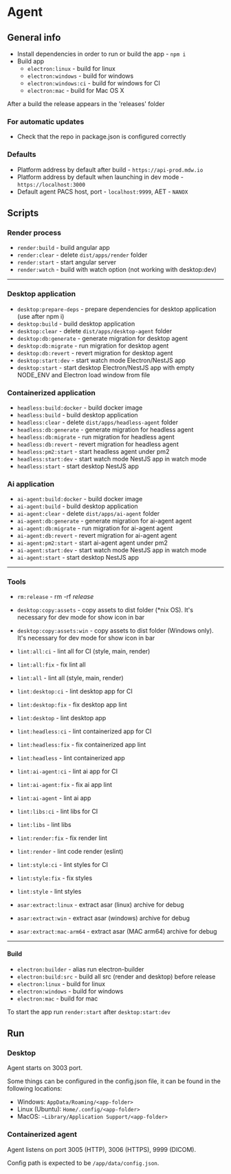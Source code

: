 # Agent

## General info

- Install dependencies in order to run or build the app - ```npm i```
- Build app
  - ```electron:linux``` - build for linux
  - ```electron:windows``` - build for windows
  - ```electron:windows:ci``` - build for windows for CI
  - ```electron:mac``` - build for Mac OS X

After a build the release appears in the 'releases' folder

### For automatic updates

- Check that the repo in package.json is configured correctly

### Defaults

- Platform address by default after build - ```https://api-prod.mdw.io```
- Platform address by default when launching in dev mode - ```https://localhost:3000```
- Default agent PACS host, port - ```localhost:9999```, AET - ``NANOX``

## Scripts

### Render process

- ```render:build``` - build angular app
- ```render:clear``` - delete ``dist/apps/render`` folder
- ```render:start``` - start angular server
- ```render:watch``` - build with watch option (not working with desktop:dev)

***

### Desktop application

- ```desktop:prepare-deps``` - prepare dependencies for desktop application (use after npm i)
- ```desktop:build``` - build desktop application
- ```desktop:clear``` - delete ``dist/apps/desktop-agent`` folder
- ```desktop:db:generate``` - generate migration for desktop agent
- ```desktop:db:migrate``` - run migration for desktop agent
- ```desktop:db:revert``` - revert migration for desktop agent
- ```desktop:start:dev``` - start watch mode Electron/NestJS app
- ```desktop:start``` - start desktop Electron/NestJS app with empty NODE_ENV and Electron load window from file

### Containerized application

- ```headless:build:docker``` - build docker image
- ```headless:build``` - build desktop application
- ```headless:clear``` - delete ``dist/apps/headless-agent`` folder
- ```headless:db:generate``` - generate migration for headless agent
- ```headless:db:migrate``` - run migration for headless agent
- ```headless:db:revert``` - revert migration for headless agent
- ```headless:pm2:start``` - start headless agent under pm2
- ```headless:start:dev``` - start watch mode NestJS app in watch mode
- ```headless:start``` - start desktop NestJS app

### Ai application

- ```ai-agent:build:docker``` - build docker image
- ```ai-agent:build``` - build desktop application
- ```ai-agent:clear``` - delete ``dist/apps/ai-agent`` folder
- ```ai-agent:db:generate``` - generate migration for ai-agent agent
- ```ai-agent:db:migrate``` - run migration for ai-agent agent
- ```ai-agent:db:revert``` - revert migration for ai-agent agent
- ```ai-agent:pm2:start``` - start ai-agent agent under pm2
- ```ai-agent:start:dev``` - start watch mode NestJS app in watch mode
- ```ai-agent:start``` - start desktop NestJS app

***

### Tools

- ```rm:release``` - rm -rf *release*
- ```desktop:copy:assets``` - copy assets to dist folder (*nix OS). It's necessary for dev mode for show icon in bar
- ```desktop:copy:assets:win``` - copy assets to dist folder (Windows only). It's necessary for dev mode for show icon in bar

- ```lint:all:ci``` - lint all for CI (style, main, render)
- ```lint:all:fix``` - fix lint all
- ```lint:all``` - lint all (style, main, render)
- ```lint:desktop:ci``` - lint desktop app for CI
- ```lint:desktop:fix``` - fix desktop app lint
- ```lint:desktop``` - lint desktop app
- ```lint:headless:ci``` - lint containerized app for CI
- ```lint:headless:fix``` - fix containerized app lint
- ```lint:headless``` - lint containerized app
- ```lint:ai-agent:ci``` - lint ai app for CI
- ```lint:ai-agent:fix``` - fix ai app lint
- ```lint:ai-agent``` - lint ai app
- ```lint:libs:ci``` - lint libs for CI
- ```lint:libs``` - lint libs
- ```lint:render:fix``` - fix render lint
- ```lint:render``` - lint code render (eslint)
- ```lint:style:ci``` - lint styles for CI
- ```lint:style:fix``` - fix styles
- ```lint:style``` - lint styles

- ```asar:extract:linux``` - extract asar (linux) archive for debug
- ```asar:extract:win``` - extract asar (windows) archive for debug
- ```asar:extract:mac-arm64``` - extract asar (MAC arm64) archive for debug

***

#### Build

- ```electron:builder``` - alias run electron-builder
- ```electron:build:src``` - build all src (render and desktop) before release
- ```electron:linux``` - build for linux
- ```electron:windows``` - build for windows
- ```electron:mac``` - build for mac

To start the app run ```render:start``` after ```desktop:start:dev```

## Run

### Desktop

Agent starts on 3003 port.

Some things can be configured in the config.json file, it can be found in the following locations:

- Windows: ```AppData/Roaming/<app-folder>```
- Linux (Ubuntu): ```Home/.config/<app-folder>```
- MacOS: ```~Library/Application Support/<app-folder>```

### Containerized agent

Agent listens on port 3005 (HTTP), 3006 (HTTPS), 9999 (DICOM).

Config path is expected to be `/app/data/config.json`.

